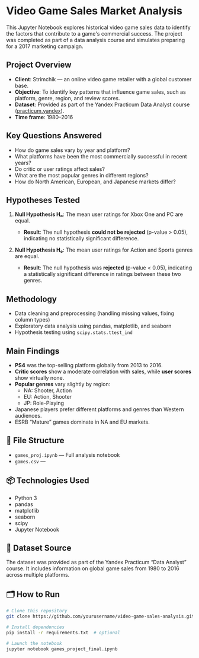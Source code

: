 #  Video Game Sales Market Analysis

This Jupyter Notebook explores historical video game sales data to identify the factors that contribute to a game's commercial success. The project was completed as part of a data analysis course and simulates preparing for a 2017 marketing campaign.

##  Project Overview

- **Client**: Strimchik — an online video game retailer with a global customer base.
- **Objective**: To identify key patterns that influence game sales, such as platform, genre, region, and review scores.
- **Dataset**: Provided as part of the Yandex Practicum Data Analyst course ([practicum.yandex](https://practicum.yandex)).
- **Time frame**: 1980–2016

##  Key Questions Answered

- How do game sales vary by year and platform?
- What platforms have been the most commercially successful in recent years?
- Do critic or user ratings affect sales?
- What are the most popular genres in different regions?
- How do North American, European, and Japanese markets differ?

##  Hypotheses Tested

1. **Null Hypothesis H₀**: The mean user ratings for Xbox One and PC are equal.  
   - **Result**: The null hypothesis **could not be rejected** (p-value > 0.05), indicating no statistically significant difference.

2. **Null Hypothesis H₀**: The mean user ratings for Action and Sports genres are equal.  
   - **Result**: The null hypothesis was **rejected** (p-value < 0.05), indicating a statistically significant difference in ratings between these two genres.

##  Methodology

- Data cleaning and preprocessing (handling missing values, fixing column types)
- Exploratory data analysis using pandas, matplotlib, and seaborn
- Hypothesis testing using `scipy.stats.ttest_ind`

##  Main Findings

- **PS4** was the top-selling platform globally from 2013 to 2016.
- **Critic scores** show a moderate correlation with sales, while **user scores** show virtually none.
- **Popular genres** vary slightly by region:
  - NA: Shooter, Action
  - EU: Action, Shooter
  - JP: Role-Playing
- Japanese players prefer different platforms and genres than Western audiences.
- ESRB “Mature” games dominate in NA and EU markets.

## 📁 File Structure

- `games_proj.ipynb` — Full analysis notebook
- `games.csv` — 

## 📦 Technologies Used

- Python 3
- pandas
- matplotlib
- seaborn
- scipy
- Jupyter Notebook

## 📎 Dataset Source

The dataset was provided as part of the Yandex Practicum “Data Analyst” course. It includes information on global game sales from 1980 to 2016 across multiple platforms.

## 🗂 How to Run

```bash
# Clone this repository
git clone https://github.com/yourusername/video-game-sales-analysis.git

# Install dependencies
pip install -r requirements.txt  # optional

# Launch the notebook
jupyter notebook games_project_final.ipynb

